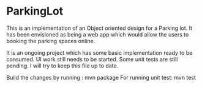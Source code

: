 # ParkingLot

This is an implementation of an Object oriented design for a Parking lot.
It has been envisioned as being a web app which would allow the users to booking the parking spaces online.

It is an ongoing project which has some basic implementation ready to be consumed. UI work still needs to be started.
Some unit tests are still pending. I will try to keep this file up to date.

Build the changes by running : mvn package
For running unit test: mvn test

